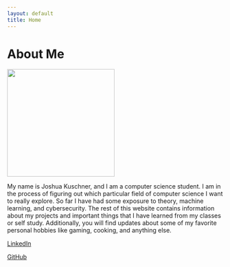 ```yaml
---
layout: default
title: Home
---
```

# About Me
<img src="{{ site.url }}/linkedinphoto.jpg" width="250" id="portrait"/>

My name is Joshua Kuschner, and I am a computer science student. I am in the process of figuring out which particular field of computer science I want to really explore. So far I have had some exposure to theory, machine learning, and cybersecurity. The rest of this website contains information about my projects and important things that I have learned from my classes or self study. Additionally, you will find updates about some of my favorite personal hobbies like gaming, cooking, and anything else.

[LinkedIn](https://www.linkedin.com/in/joshua-kuschner-88434b133/)

[GitHub](https://github.com/jkuschner)
